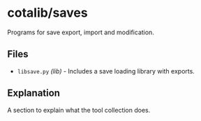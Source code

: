 # cotalib/saves

Programs for save export, import and modification.

## Files

 - `libsave.py` *(lib)* - Includes a save loading library with exports.

## Explanation

A section to explain what the tool collection does.
